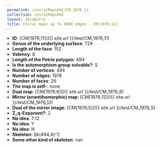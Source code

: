 ```yaml
--- 
 permalink: /chiralMaps6kE/CM_1976_11 
 collection: chiralMaps6kE
 layout: dataEntry
 title: Chiral maps up to 6000 edges - CM[1976;11]
---
```


- **ID**: [CM[1976;11]]({{ site.url }}/test/CM_1976_11)
- **Genus of the underlying surface**: 729
- **Length of the face**: 152
- **Valency**: 8
- **Length of the Petrie polygon**: 494
- **Is the automorphism group solvable?**: S
- **Number of vertices**: 494
- **Number of edges**: 1976
- **Number of faces**: 26
- **The map is self-**: none
- **Dual map**: [CM[1976;6]]({{ site.url }}/test/CM_1976_6)
- **Mirror (enantihomorphic) map**: [CM[1976;12]]({{ site.url }}/test/CM_1976_12)
- **Dual of the mirror image**: [CM[1976;5]]({{ site.url }}/test/CM_1976_5)
- **Z_q-Exponent?**: 2
- **No idea**:  7:12
- **No idea**: Y
- **No idea**: N
- **Skeleton**: Sk(494;4)^2
- **Some other kind of skeleton**: nan
